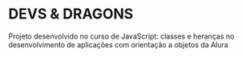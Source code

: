 <h1>DEVS & DRAGONS</h1>

<p>Projeto desenvolvido no curso de JavaScript: classes e heranças no desenvolvimento de aplicações com orientação a objetos da Alura </p>
